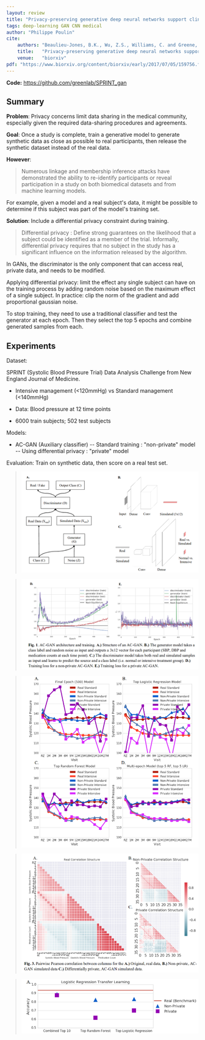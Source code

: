 ```yaml
---
layout: review
title: "Privacy-preserving generative deep neural networks support clinical data sharing"
tags: deep-learning GAN CNN medical
author: "Philippe Poulin"
cite:
    authors: "Beaulieu-Jones, B.K., Wu, Z.S., Williams, C. and Greene, C.S."
    title:   "Privacy-preserving generative deep neural networks support clinical data sharing"
    venue:   "biorxiv"
pdf: "https://www.biorxiv.org/content/biorxiv/early/2017/07/05/159756.full.pdf"
---
```


**Code:** <https://github.com/greenlab/SPRINT_gan>

## Summary

**Problem**: Privacy concerns limit data sharing in the medical community, especially given the required data-sharing procedures and agreements.

**Goal**: Once a study is complete, train a generative model to generate synthetic data as close as possible to real participants, then release the synthetic dataset instead of the real data.

**However**:
> Numerous linkage and membership inference attacks have demonstrated the ability to re-identify participants or reveal participation in a study on both biomedical datasets and from machine learning models.

For example, given a model and a real subject's data, it might be possible to determine if this subject was part of the model's training set.

**Solution**: Include a differential privacy constraint during training.

> Differential privacy : Define strong guarantees on the likelihood that a subject could be identified as a member of the trial.
> Informally, differential privacy requires that no subject in the study has a significant influence on the information released by the algorithm.

In GANs, the discriminator is the only component that can access real, private data, and needs to be modified.

Applying differential privacy: limit the effect any single subject can have on the training process by adding random noise based on the maximum effect of a single subject. 
In practice: clip the norm of the gradient and add proportional gaussian noise.

To stop training, they need to use a traditional classifier and test the generator at each epoch. Then they select the top 5 epochs and combine generated samples from each.



## Experiments

Dataset: 

SPRINT (Systolic Blood Pressure Trial) Data Analysis Challenge from New England Journal of Medicine.

- Intensive management (<120mmHg) vs Standard management (<140mmHg)

- Data: Blood pressure at 12 time points

- 6000 train subjects; 502 test subjects


Models: 

- AC-GAN (Auxiliary classifier)
-- Standard training : "non-private" model
-- Using differential privacy : "private" model


Evaluation: Train on synthetic data, then score on a real test set.


> ![](/deep-learning/images/privacy-preserving-gan/figure1.png)

> ![](/deep-learning/images/privacy-preserving-gan/figure1-de.png)

> ![](/deep-learning/images/privacy-preserving-gan/figure2.png)

> ![](/deep-learning/images/privacy-preserving-gan/figure3.png)

> ![](/deep-learning/images/privacy-preserving-gan/figure4.png)